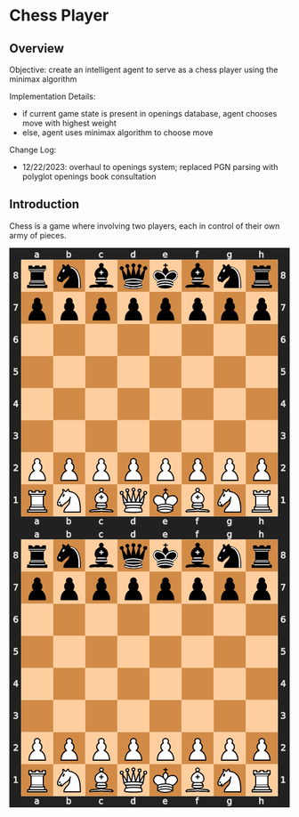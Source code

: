 # Chess Player

## Overview

Objective: create an intelligent agent to serve as a chess player using the minimax algorithm 

Implementation Details: 
- if current game state is present in openings database, agent chooses move with highest weight
- else, agent uses minimax algorithm to choose move

Change Log: 
- 12/22/2023: overhaul to openings system; replaced PGN parsing with polyglot openings book consultation

## Introduction

Chess is a game where involving two players, each in control of their own army of pieces. 

<img style="float: right;" src="/images/starting-board.png">

![starting-board](/images/starting-board.png)


